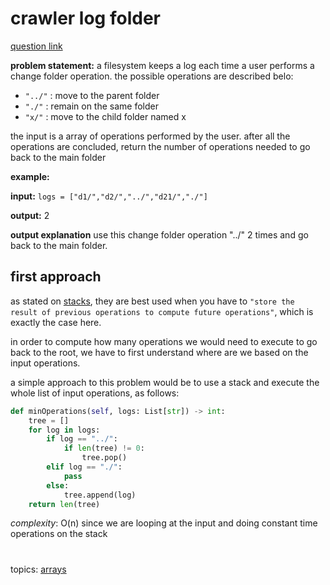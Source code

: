 # crawler log folder

[question link](https://leetcode.com/problems/crawler-log-folder/)

**problem statement:**
a filesystem keeps a log each time a user performs a change folder operation. the possible operations are described belo:

- `"../"` : move to the parent folder
- `"./"` : remain on the same folder
- `"x/"` : move to the child folder named x

the input is a array of operations performed by the user. after all the operations are concluded, return the number of operations needed to go back to the main folder 


**example:**

**input:** `logs = ["d1/","d2/","../","d21/","./"]`

**output:** 2

**output explanation** use this change folder operation "../" 2 times and go back to the main folder.


## first approach

as stated on [stacks](../../stacks.md), they are best used when you have to `"store the result of previous operations to compute future operations"`, which is exactly the case here. 

in order to compute how many operations we would need to execute to go back to the root, we have to first understand where are we based on the input operations.

a simple approach to this problem would be to use a stack and execute the whole list of input operations, as follows:

```python
def minOperations(self, logs: List[str]) -> int:
    tree = []
    for log in logs:
        if log == "../":
            if len(tree) != 0:
                tree.pop()
        elif log == "./":
            pass
        else:
            tree.append(log)
    return len(tree)
```

_complexity_: O(n) since we are looping at the input and doing constant time operations on the stack


#
topics: [arrays](../../stacks.md)
